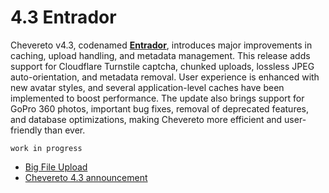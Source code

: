 # 4.3 Entrador

Chevereto v4.3, codenamed [**Entrador**](https://dle.rae.es/entrador), introduces major improvements in caching, upload handling, and metadata management. This release adds support for Cloudflare Turnstile captcha, chunked uploads, lossless JPEG auto-orientation, and metadata removal. User experience is enhanced with new avatar styles, and several application-level caches have been implemented to boost performance. The update also brings support for GoPro 360 photos, important bug fixes, removal of deprecated features, and database optimizations, making Chevereto more efficient and user-friendly than ever.

`work in progress`

- [Big File Upload](https://blog.chevereto.com/upcoming/big-file-upload/)
- [Chevereto 4.3 announcement](https://chevereto.com/community/threads/chevereto-v4-3-0-announcement.15905/)
